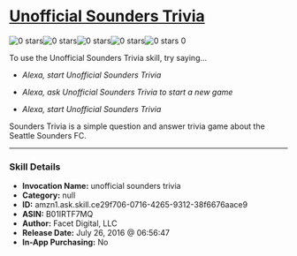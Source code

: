 # [Unofficial Sounders Trivia](http://alexa.amazon.com/#skills/amzn1.ask.skill.ce29f706-0716-4265-9312-38f6676aace9)
![0 stars](../../images/ic_star_border_black_18dp_1x.png)![0 stars](../../images/ic_star_border_black_18dp_1x.png)![0 stars](../../images/ic_star_border_black_18dp_1x.png)![0 stars](../../images/ic_star_border_black_18dp_1x.png)![0 stars](../../images/ic_star_border_black_18dp_1x.png) 0

To use the Unofficial Sounders Trivia skill, try saying...

* *Alexa, start Unofficial Sounders Trivia*

* *Alexa, ask Unofficial Sounders Trivia to start a new game*

* *Alexa, start Unofficial Sounders Trivia*

Sounders Trivia is a simple question and answer trivia game about the Seattle Sounders FC.

***

### Skill Details

* **Invocation Name:** unofficial sounders trivia
* **Category:** null
* **ID:** amzn1.ask.skill.ce29f706-0716-4265-9312-38f6676aace9
* **ASIN:** B01IRTF7MQ
* **Author:** Facet Digital, LLC
* **Release Date:** July 26, 2016 @ 06:56:47
* **In-App Purchasing:** No
